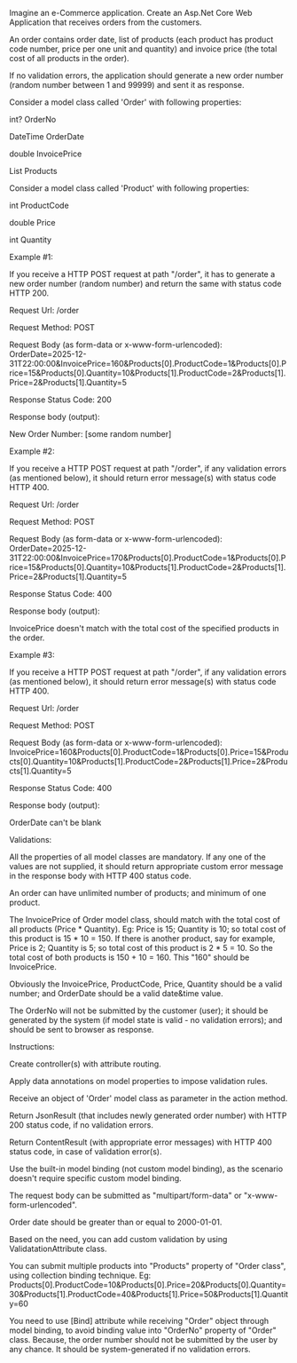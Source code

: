 Imagine an e-Commerce application. Create an Asp.Net Core Web Application that receives orders from the customers.



An order contains order date, list of products (each product has product code number, price per one unit and quantity) and invoice price (the total cost of all products  in the order).

If no validation errors, the application should generate a new order number (random number between 1 and 99999) and sent it as response.



Consider a model class called 'Order' with following properties:

int? OrderNo

DateTime OrderDate

double InvoicePrice

List<Product> Products



Consider a model class called 'Product' with following properties:

int ProductCode

double Price

int Quantity





Example #1:

If you receive a HTTP POST request at path "/order", it has to generate a new order number (random number) and return the same with status code HTTP 200.

Request Url: /order

Request Method: POST

Request Body (as form-data or x-www-form-urlencoded): OrderDate=2025-12-31T22:00:00&InvoicePrice=160&Products[0].ProductCode=1&Products[0].Price=15&Products[0].Quantity=10&Products[1].ProductCode=2&Products[1].Price=2&Products[1].Quantity=5

Response Status Code: 200

Response body (output):

New Order Number: [some random number]




Example #2:

If you receive a HTTP POST request at path "/order", if any validation errors (as mentioned below), it should return error message(s) with status code HTTP 400.

Request Url: /order

Request Method: POST

Request Body (as form-data or x-www-form-urlencoded): OrderDate=2025-12-31T22:00:00&InvoicePrice=170&Products[0].ProductCode=1&Products[0].Price=15&Products[0].Quantity=10&Products[1].ProductCode=2&Products[1].Price=2&Products[1].Quantity=5

Response Status Code: 400

Response body (output):

InvoicePrice doesn't match with the total cost of the specified products in the order.




Example #3:

If you receive a HTTP POST request at path "/order", if any validation errors (as mentioned below), it should return error message(s) with status code HTTP 400.

Request Url: /order

Request Method: POST

Request Body (as form-data or x-www-form-urlencoded): InvoicePrice=160&Products[0].ProductCode=1&Products[0].Price=15&Products[0].Quantity=10&Products[1].ProductCode=2&Products[1].Price=2&Products[1].Quantity=5

Response Status Code: 400

Response body (output):

OrderDate can't be blank





Validations:

All the properties of all model classes are mandatory. If any one of the values are not supplied, it should return appropriate custom error message in the response body with HTTP 400 status code.

An order can have unlimited number of products; and minimum of one product.

The InvoicePrice of Order model class, should match with the total cost of all products (Price * Quantity). Eg: Price is 15; Quantity is 10; so total cost of this product is 15 * 10 = 150. If there is another product, say for example, Price is 2; Quantity is 5; so total cost of this product is 2 * 5 = 10. So the total cost of both products is 150 + 10 = 160. This "160" should be InvoicePrice.

Obviously the InvoicePrice, ProductCode, Price, Quantity should be a valid number; and OrderDate should be a valid date&time value.

The OrderNo will not be submitted by the customer (user); it should be generated by the system (if model state is valid - no validation errors); and should be sent to browser as response.





Instructions:

Create controller(s) with attribute routing.

Apply data annotations on model properties to impose validation rules.

Receive an object of 'Order' model class as parameter in the action method.

Return JsonResult (that includes newly generated order number) with HTTP 200 status code, if no validation errors.

Return ContentResult (with appropriate error messages) with HTTP 400 status code, in case of validation error(s).

Use the built-in model binding (not custom model binding), as the scenario doesn't require specific custom model binding.

The request body can be submitted as "multipart/form-data" or "x-www-form-urlencoded".

Order date should be greater than or equal to 2000-01-01.

Based on the need, you can add custom validation by using ValidatationAttribute class.

You can submit multiple products into "Products" property of "Order class", using collection binding technique. Eg: Products[0].ProductCode=10&Products[0].Price=20&Products[0].Quantity=30&Products[1].ProductCode=40&Products[1].Price=50&Products[1].Quantity=60

You need to use [Bind] attribute while receiving "Order" object through model binding, to avoid binding value into "OrderNo" property of "Order" class. Because, the order number should not be submitted by the user by any chance. It should be system-generated if no validation errors.

